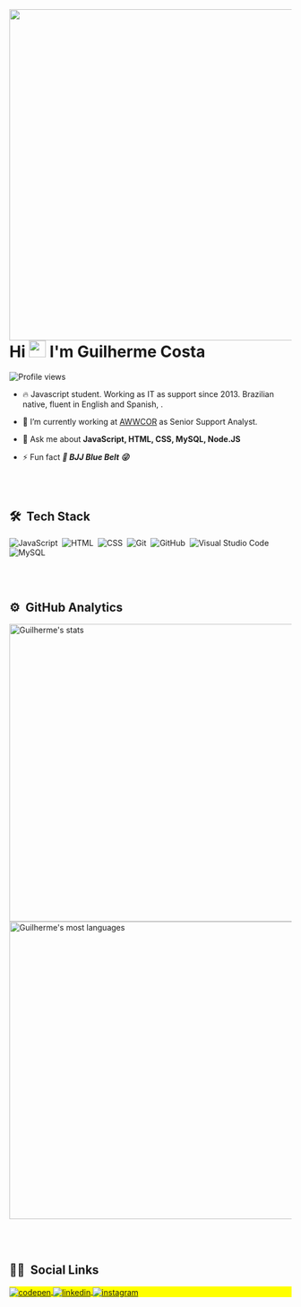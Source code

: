 <img align="right" height="590em" src="https://user-images.githubusercontent.com/73067772/140630356-478beb7d-44f1-40a2-b32b-a6d04e38e20a.png"/>


<h1 align="left">Hi <img src="https://raw.githubusercontent.com/kaueMarques/kaueMarques/master/hi.gif" width="30px"> I'm Guilherme Costa</h1>
<p align="left"> <img src="https://komarev.com/ghpvc/?username=guilhermecostadossantos&color=yellow" alt="Profile views" /> </p>

- 🔥 Javascript student. Working as IT as support since 2013. Brazilian native, fluent in English and Spanish, . 

- 🔭 I’m currently working at [AWWCOR](https://awwcor.com/) as Senior Support Analyst.

- 💬 Ask me about **JavaScript, HTML, CSS, MySQL, Node.JS**

- ⚡ Fun fact ***:martial_arts_uniform: BJJ Blue Belt 😜***

<br><br>

## 🛠 &nbsp;Tech Stack

![JavaScript](https://img.shields.io/badge/-JavaScript-05122A?style=flat&logo=javascript)&nbsp;
![HTML](https://img.shields.io/badge/-HTML-05122A?style=flat&logo=HTML5)&nbsp;
![CSS](https://img.shields.io/badge/-CSS-05122A?style=flat&logo=CSS3&logoColor=1572B6)&nbsp;
![Git](https://img.shields.io/badge/-Git-05122A?style=flat&logo=git)&nbsp;
![GitHub](https://img.shields.io/badge/-GitHub-05122A?style=flat&logo=github)&nbsp;
![Visual Studio Code](https://img.shields.io/badge/-Visual%20Studio%20Code-05122A?style=flat&logo=visual-studio-code&logoColor=007ACC)&nbsp;
![MySQL](https://img.shields.io/badge/-MySQL-05122A?style=flat&logo=MySQL)&nbsp;

<br><br>

## ⚙️ &nbsp;GitHub Analytics

<p align="left">
<img width="530em" src="https://github-readme-stats.vercel.app/api?username=guilhermecostadossantos&show_icons=true&theme=vision-friendly-dark" alt="Guilherme's stats"/>
<img width="530em" src="https://github-readme-stats.vercel.app/api/top-langs/?username=guilhermecostadossantos&layout=compact&theme=vision-friendly-dark" alt="Guilherme's most languages"/>
</p>

<br><br>

## 🧑🏻  &nbsp;Social Links

<p align="left" style="background:yellow">
<a href="https://codepen.io/guilhermecostadossantos" target="_blank">
  <img align="center" src="https://img.shields.io/badge/-Guilherme%20Costa-05122A?style=flat&logo=codepen" alt="codepen"/>
</a>
<a href="https://www.linkedin.com/in/guilherme-ti/" target="_blank">
  <img align="center" src="https://img.shields.io/badge/-Guilherme%20Costa-05122A?style=flat&logo=linkedin" alt="linkedin"/>
</a>
<a href="https://www.instagram.com/guillherme.costa/" target="_blank">
 <img align="center" src="https://img.shields.io/badge/-Guilherme%20Costa-05122A?style=flat&logo=instagram" alt="instagram"/>
</a>
</p>











<!--
### Hi there 👋

**guilhermecostadossantos/guilhermecostadossantos** is a ✨ _special_ ✨ repository because its `README.md` (this file) appears on your GitHub profile.

Here are some ideas to get you started:

- 🔭 I’m currently working on ...
- 🌱 I’m currently learning ...
- 👯 I’m looking to collaborate on ...
- 🤔 I’m looking for help with ...
- 💬 Ask me about ...
- 📫 How to reach me: ...
- 😄 Pronouns: ...
- ⚡ Fun fact: ...
-->
